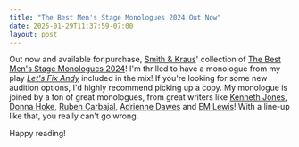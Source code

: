 ```yaml
---
title: "The Best Men's Stage Monologues 2024 Out Now"
date: 2025-01-29T11:37:59-07:00
layout: post
---
```


Out now and available for purchase, [Smith & Kraus](https://smithandkraus.com/books/p/the-best-mens-stage-monologues-2024)' collection of [The Best Men's Stage Monologues 2024](https://www.amazon.com/Best-Mens-Stage-Monologues-2024/dp/1575259788?crid=1J7SYE2DWVLHT&dib=eyJ2IjoiMSJ9.dp8Q3UNNHYrnYKX0rLlFy5SvF2Fscmnpqq_HQe0khjPGjHj071QN20LucGBJIEps.2PzluXQhBs3FeU4Km9efBdaUE7MeV28Pxx5PqFkBvKc&dib_tag=se&keywords=smith+%26+kraus+best+monologues+2024&qid=1737571418&sprefix=smith+and+kraus+best+%2Caps%2C140&sr=8-2)! I'm thrilled to have a monologue from my play [*Let's Fix Andy*](https://newplayexchange.org/script/2002467/lets-fix-andy) included in the mix! If you're looking for some new audition options, I'd highly recommend picking up a copy. My monologue is joined by a ton of great monologues, from great writers like [Kenneth Jones](https://bykennethjones.com/), [Donna Hoke](https://donnahoke.com/), [Ruben Carbajal](https://rubencarbajal.com/), [Adrienne Dawes](https://www.adriennedawes.com/) and [EM Lewis](https://emlewisplaywright.com/)! With a line-up like that, you really can't go wrong.

Happy reading!
